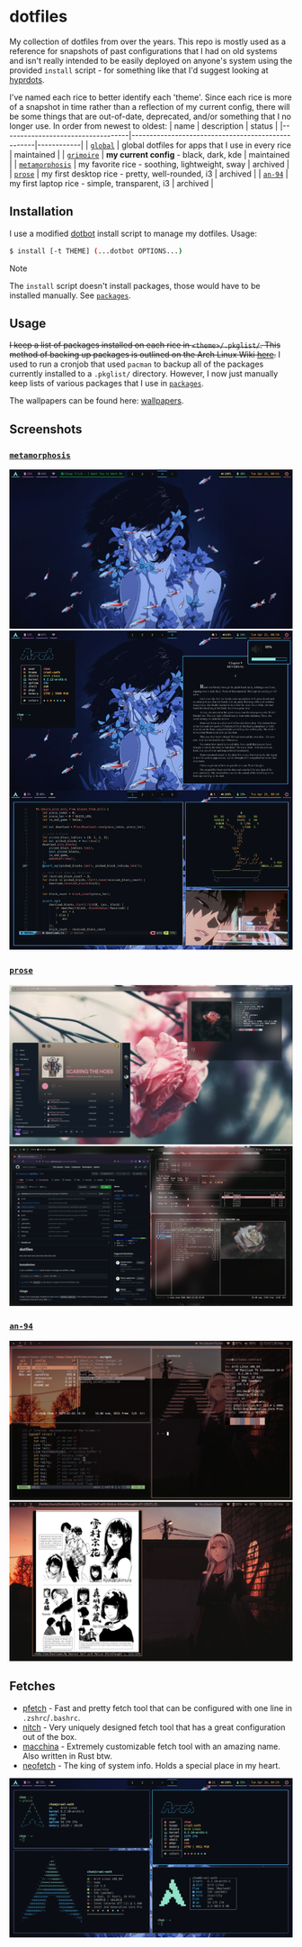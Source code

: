 # dotfiles

My collection of dotfiles from over the years. This repo is mostly used as a reference for snapshots of past configurations that I had on old systems and isn't really intended to be easily deployed on anyone's system using the provided `install` script - for something like that I'd suggest looking at [hyprdots](https://github.com/prasanthrangan/hyprdots).

I've named each rice to better identify each 'theme'. Since each rice is more of a snapshot in time rather than a reflection of my current config, there will be some things that are out-of-date, deprecated, and/or something that I no longer use. In order from newest to oldest:
| name                              | description                                       | status     |
|-----------------------------------|---------------------------------------------------|------------|
| [`global`](global/)               | global dotfiles for apps that I use in every rice | maintained |
| [`grimoire`](grimoire/)           | **my current config** - black, dark, kde          | maintained |
| [`metamorphosis`](metamorphosis/) | my favorite rice - soothing, lightweight, sway    | archived   |
| [`prose`](prose/)                 | my first desktop rice - pretty, well-rounded, i3  | archived   |
| [`an-94`](an-94/)                 | my first laptop rice - simple, transparent, i3    | archived   |

## Installation

I use a modified [dotbot](https://github.com/anishathalye/dotbot) install script to manage my dotfiles. Usage:
```sh
$ install [-t THEME] (...dotbot OPTIONS...)
```

> [!NOTE]
> The `install` script doesn't install packages, those would have to be installed manually. See [`packages`](packages/).

## Usage

~~I keep a list of packages installed on each rice in `<theme>/.pkglist/`. This method of backing up packages is outlined on the Arch Linux Wiki [here](https://wiki.archlinux.org/title/Pacman/Tips_and_tricks#List_of_installed_packages).~~ I used to run a cronjob that used `pacman` to backup all of the packages currently installed to a `.pkglist/` directory. However, I now just manually keep lists of various packages that I use in [`packages`](packages/).

The wallpapers can be found here: [wallpapers](https://github.com/notchum/wallpapers).

## Screenshots

### [`metamorphosis`](metamorphosis/)

![screenshot1](metamorphosis/screenshot1.png)
![screenshot2](metamorphosis/screenshot2.png)

### [`prose`](prose/)

![screenshot1](prose/screenshot1.png)
![screenshot2](prose/screenshot2.png)

### [`an-94`](an-94/)

![screenshot1](an-94/screenshot1.png)
![screenshot2](an-94/screenshot2.png)

## Fetches

- [pfetch](https://github.com/dylanaraps/pfetch) - Fast and pretty fetch tool that can be configured with one line in `.zshrc`/`.bashrc`.
- [nitch](https://github.com/ssleert/nitch) - Very uniquely designed fetch tool that has a great configuration out of the box.
- [macchina](https://github.com/Macchina-CLI/macchina) - Extremely customizable fetch tool with an amazing name. Also written in Rust btw.
- [neofetch](https://github.com/dylanaraps/neofetch) - The king of system info. Holds a special place in my heart.

![fetch](fetch.png)
